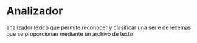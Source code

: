 Analizador
==========

analizador léxico que permite reconocer y clasificar una serie de lexemas que se proporcionan mediante un archivo de texto
